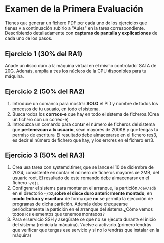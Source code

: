 # Examen de la Primera Evaluación

Tienes que generar un fichero PDF por cada uno de los ejercicios que tienes y a continuación subirlo a "Aules" en la tarea correspondiente. Describiendo detalladamente con **capturas de pantalla y explicaciones** de cada uno de los pasos.

## Ejercicio 1 (30% del RA1)

Añade un disco duro a la máquina virtual en el mismo controlador SATA de 20G. Además, amplia a tres los núcleos de la CPU disponibles para tu máquina.

## Ejercicio 2 (50% del RA2)

1. Introduce un comando para mostrar **SOLO** el PID y nombre de todos los procesos de tu usuario, en todo el sistema.
2. Busca todos los **correos-e** que hay en todo el sistema de ficheros.(Crea un fichero con un correo-e)
3. Introduzca un comando para contar el número de ficheros del sistema que **pertenezcan a tu usuario**, sean mayores de 200KB y que tengas tú permiso de escritura. El resultado debe almacenarse en el fichero res3, es decir el número de fichero que hay, y los errores en el fichero err3.
<!--
soluciones:
1>ps -fe -u usuario | tr -s' ' ' ' | cut -d ' '-f2,8

2> find / -type f -exec egrep "^[A-Za-z0-9._%+-]+@[A-Za-z0-9.-]+\.[A-Za-z]{2,4}$" {} \; (Hay otra solución con el grep -R)
3> find / -type f -size +200k -user root -writable 2>err3 | wc -l > res3
-->

## Ejercicio 3 (50% del RA3)

1. Crea una tarea con systemd.timer, que se lance el 10 de diciembre de 2024, consistente en contar el número de ficheros mayores de 2MB, del usuario root. El resultado de este comando debe almacenarse en el fichero `~/ej1`
2. Configurar el sistema para montar en el arranque, la partición `/dev/sdb` en el directorio `~/D2`,**sobre el disco duro anteriormente montado**, en **modo lectura y escritura** de forma que **no** se permita la ejecución de programas de dicha partición. Además debe chequearse periódicamente la partición en el arranque del sistema.¿Cómo vemos todos los elementos que tenemos montados?
3. Para el servicio SSH y asegúrate de que no se ejecuta durante el inicio del sistema.(reinicia la máquina). Vuelve a activarlo.(primero tendrás que verificar que tengas ese servicio y si no lo tendrás que instalar en la máquina)
